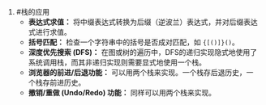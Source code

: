 1. #栈的应用 
	*   **表达式求值：** 将中缀表达式转换为后缀（逆波兰）表达式，并对后缀表达式进行求值。
	*   **括号匹配：** 检查一个字符串中的括号是否成对匹配，如 `{[()]}()`。
	*   **深度优先搜索 (DFS)：** 在图或树的遍历中，DFS的递归实现隐式地使用了系统调用栈，而其非递归实现则需要显式地使用一个栈。
	*   **浏览器的前进/后退功能：** 可以用两个栈来实现。一个栈存后退历史，一个栈存前进历史。
	*   **撤销/重做 (Undo/Redo) 功能：** 同样可以用两个栈来实现。